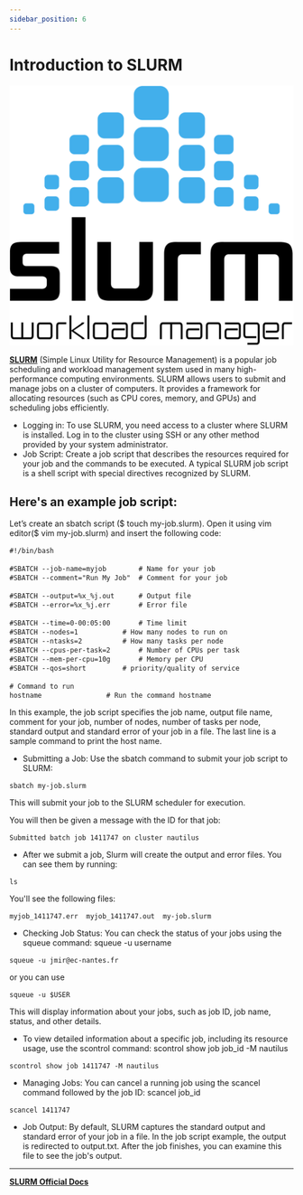 ```yaml
---
sidebar_position: 6
---
```


# Introduction to SLURM

![Docusaurus Plushie](./slurm.png)

**[SLURM](https://slurm.schedmd.com/documentation.html)** (Simple Linux Utility for Resource Management) is a popular job scheduling and workload management system used in many high-performance computing environments. SLURM allows users to submit and manage jobs on a cluster of computers. It provides a framework for allocating resources (such as CPU cores, memory, and GPUs) and scheduling jobs efficiently.
- Logging in: To use SLURM, you need access to a cluster where SLURM is installed. Log in to the cluster using SSH or any other method provided by your system administrator.
- Job Script: Create a job script that describes the resources required for your job and the commands to be executed. A typical SLURM job script is a shell script with special directives recognized by SLURM. 

## Here's an example job script:
Let’s create an sbatch script ($ touch my-job.slurm). Open it using vim editor($ vim my-job.slurm) and insert the following code:
```
#!/bin/bash

#SBATCH --job-name=myjob		# Name for your job
#SBATCH --comment="Run My Job"	# Comment for your job

#SBATCH --output=%x_%j.out		# Output file
#SBATCH --error=%x_%j.err		# Error file

#SBATCH --time=0-00:05:00		# Time limit
#SBATCH --nodes=1			# How many nodes to run on
#SBATCH --ntasks=2			# How many tasks per node
#SBATCH --cpus-per-task=2		# Number of CPUs per task
#SBATCH --mem-per-cpu=10g		# Memory per CPU
#SBATCH --qos=short			# priority/quality of service 

# Command to run
hostname				# Run the command hostname
```
In this example, the job script specifies the job name, output file name, comment for your job, number of nodes, number of tasks per node, standard output and standard error of your job in a file. The last line is a sample command to print the host name.

- Submitting a Job: Use the sbatch command to submit your job script to SLURM:
```
sbatch my-job.slurm
```
This will submit your job to the SLURM scheduler for execution.

You will then be given a message with the ID for that job:
```
Submitted batch job 1411747 on cluster nautilus
```
- After we submit a job, Slurm will create the output and error files. You can see them by running:
```
ls
```
You'll see the following files:
```
myjob_1411747.err  myjob_1411747.out  my-job.slurm
```

- Checking Job Status: You can check the status of your jobs using the squeue command:
squeue -u username
```
squeue -u jmir@ec-nantes.fr
```
or you can use
```
squeue -u $USER
```

This will display information about your jobs, such as job ID, job name, status, and other details.

- To view detailed information about a specific job, including its resource usage, use the scontrol command:
scontrol show job job_id -M nautilus
```
scontrol show job 1411747 -M nautilus
```
- Managing Jobs: You can cancel a running job using the scancel command followed by the job ID:
scancel job_id
```
scancel 1411747
```

- Job Output: By default, SLURM captures the standard output and standard error of your job in a file. In the job script example, the output is redirected to output.txt. After the job finishes, you can examine this file to see the job's output.
----------------------------------------------------------------------------------------------------------------------

**[SLURM Official Docs](https://slurm.schedmd.com/documentation.html)**
